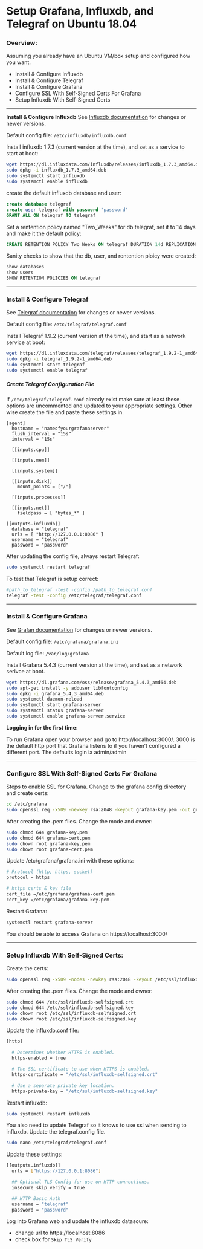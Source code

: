 # Setup Grafana, Influxdb, and Telegraf on Ubuntu 18.04

### Overview:
Assuming you already have an Ubuntu VM/box setup and configured how you want.

- Install & Configure Influxdb
- Install & Configure Telegraf
- Install & Configure Grafana
- Configure SSL With Self-Signed Certs For Grafana
- Setup Influxdb With Self-Signed Certs

----------------------------------------------------------------------------------------------------
**Install & Configure Influxdb**
See [Influxdb documentation](https://docs.influxdata.com/influxdb/v1.7/introduction/installation/) for changes or newer versions.

Default config file: `/etc/influxdb/influxdb.conf`

Install influxdb 1.7.3 (current version at the time), and set as a service to start at boot:
```bash
wget https://dl.influxdata.com/influxdb/releases/influxdb_1.7.3_amd64.deb
sudo dpkg -i influxdb_1.7.3_amd64.deb
sudo systemctl start influxdb
sudo systemctl enable influxdb
```

create the default influxdb database and user:
```sql
create database telegraf
create user telegraf with password 'password'
GRANT ALL ON telegraf TO telegraf
```

Set a rentention policy named "Two_Weeks" for db telegraf, set it to 14 days and make it the default policy:
```sql
CREATE RETENTION POLICY Two_Weeks ON telegraf DURATION 14d REPLICATION 1 DEFAULT
```

Sanity checks to show that the db, user, and rentention ploicy were created:
```sql
show databases
show users
SHOW RETENTION POLICIES ON telegraf
```

----------------------------------------------------------------------------------------------------
### **Install & Configure Telegraf**
See [Telegraf documentation](https://docs.influxdata.com/telegraf/v1.9/introduction/installation/) for changes or newer versions.


Default config file: `/etc/telegraf/telegraf.conf`

Install Telegraf 1.9.2 (current version at the time), and start as a network service at boot:

```bash
wget https://dl.influxdata.com/telegraf/releases/telegraf_1.9.2-1_amd64.deb
sudo dpkg -i telegraf_1.9.2-1_amd64.deb
sudo systemctl start telegraf
sudo systemctl enable telegraf
```

##### Create Telegraf Configuration File
If `/etc/telegraf/telegraf.conf` already exist make sure at least these options are uncommented and updated to your appropriate settings. Other wise create the file and paste these settings in.

```
[agent]
  hostname = "nameofyourgrafanaserver"
  flush_interval = "15s"
  interval = "15s"

  [[inputs.cpu]]

  [[inputs.mem]]

  [[inputs.system]]

  [[inputs.disk]]
    mount_points = ["/"]

  [[inputs.processes]]

  [[inputs.net]]
    fieldpass = [ "bytes_*" ]

[[outputs.influxdb]]
  database = "telegraf"
  urls = [ "http://127.0.0.1:8086" ]
  username = "telegraf"
  password = "password"
```

After updating the config file, always restart Telegraf:
```bash
sudo systemctl restart telegraf
```

To test that Telegraf is setup correct:
```bash
#path_to_telegraf -test -config /path_to_telegraf.conf
telegraf -test -config /etc/telegraf/telegraf.conf
```


----------------------------------------------------------------------------------------------------
### **Install & Configure Grafana**
See [Grafan documentation](http://docs.grafana.org/installation/) for changes or newer versions.

Default config file: `/etc/grafana/grafana.ini`

Default log file: `/var/log/grafana`

Install Grafana 5.4.3 (current version at the time), and set as a network serivce at boot.
```bash
wget https://dl.grafana.com/oss/release/grafana_5.4.3_amd64.deb
sudo apt-get install -y adduser libfontconfig
sudo dpkg -i grafana_5.4.3_amd64.deb
sudo systemctl daemon-reload
sudo systemctl start grafana-server
sudo systemctl status grafana-server
sudo systemctl enable grafana-server.service
```

**Logging in for the first time:**

To run Grafana open your browser and go to http://localhost:3000/. 3000 is the default http port that Grafana listens to if you haven’t configured a different port. The defaults login ia admin/admin


----------------------------------------------------------------------------------------------------
### **Configure SSL With Self-Signed Certs For Grafana**

Steps to enable SSL for Grafana. Change to the grafana config directory and create certs:

```bash
cd /etc/grafana
sudo openssl req -x509 -newkey rsa:2048 -keyout grafana-key.pem -out grafana-cert.pem -days 3650 -nodes
```

After creating the .pem files. Change the mode and owner:
```bash
sudo chmod 644 grafana-key.pem
sudo chmod 644 grafana-cert.pem
sudo chown root grafana-key.pem
sudo chown root grafana-cert.pem
```

Update /etc/grafana/grafana.ini with these options:
```bash
# Protocol (http, https, socket)
protocol = https

# https certs & key file
cert_file =/etc/grafana/grafana-cert.pem
cert_key =/etc/grafana/grafana-key.pem
```


Restart Grafana:
```bash
systemctl restart grafana-server
```

You should be able to access Grafana on https://localhost:3000/


----------------------------------------------------------------------------------------------------
### Setup Influxdb With Self-Signed Certs:

Create the certs:
```bash
sudo openssl req -x509 -nodes -newkey rsa:2048 -keyout /etc/ssl/influxdb-selfsigned.key -out /etc/ssl/influxdb-selfsigned.crt -days 3650
```

After creating the .pem files. Change the mode and owner:
```bash
sudo chmod 644 /etc/ssl/influxdb-selfsigned.crt
sudo chmod 644 /etc/ssl/influxdb-selfsigned.key
sudo chown root /etc/ssl/influxdb-selfsigned.crt
sudo chown root /etc/ssl/influxdb-selfsigned.key
```

Update the influxdb.conf file:
```bash
[http]

  # Determines whether HTTPS is enabled.
  https-enabled = true

  # The SSL certificate to use when HTTPS is enabled.
  https-certificate = "/etc/ssl/influxdb-selfsigned.crt"

  # Use a separate private key location.
  https-private-key = "/etc/ssl/influxdb-selfsigned.key"
```

Restart influxdb:
```bash
sudo systemctl restart influxdb
```

You also need to update Telegraf so it knows to use ssl when sending to influxdb. Update the telegraf.config file.
```bash
sudo nano /etc/telegraf/telegraf.conf
```

Update these settings:
```bash
[[outputs.influxdb]]
  urls = ["https://127.0.0.1:8086"]

  ## Optional TLS Config for use on HTTP connections.
  insecure_skip_verify = true

  ## HTTP Basic Auth
  username = "telegraf"
  password = "password"
```


Log into Grafana web and update the influxdb datasoure:
- change url to https://localhost:8086
- check box for `Skip TLS Verify`

